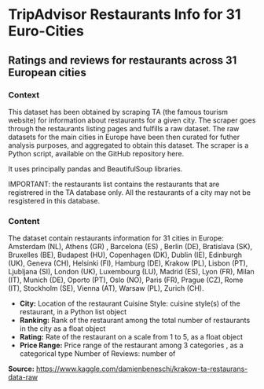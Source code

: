 # TripAdvisor Restaurants Info for 31 Euro-Cities

## Ratings and reviews for restaurants across 31 European cities

### Context
This dataset has been obtained by scraping TA (the famous tourism website) for information about restaurants for a given city. The scraper goes through the restaurants listing pages and fulfills a raw dataset. The raw datasets for the main cities in Europe have been then curated for futher analysis purposes, and aggregated to obtain this dataset. The scraper is a Python script, available on the GitHub repository here.

It uses principally pandas and BeautifulSoup libraries.

IMPORTANT: the restaurants list contains the restaurants that are registrered in the TA database only. All the restaurants of a city may not be resgistered in this database.

### Content
The dataset contain restaurants information for 31 cities in Europe: Amsterdam (NL), Athens (GR) , Barcelona (ES) , Berlin (DE), Bratislava (SK), Bruxelles (BE), Budapest (HU), Copenhagen (DK), Dublin (IE), Edinburgh (UK), Geneva (CH), Helsinki (FI), Hamburg (DE), Krakow (PL), Lisbon (PT), Ljubljana (SI), London (UK), Luxembourg (LU), Madrid (ES), Lyon (FR), Milan (IT), Munich (DE), Oporto (PT), Oslo (NO), Paris (FR), Prague (CZ), Rome (IT), Stockholm (SE), Vienna (AT), Warsaw (PL), Zurich (CH).

- **City:**  Location of the restaurant Cuisine Style: cuisine style(s) of the restaurant, in a Python list object 
- **Ranking:** Rank of the restaurant among the total number of restaurants in the city as a float object 
- **Rating:** Rate of the restaurant on a scale from 1 to 5, as a float object 
- **Price Range:** Price range of the restaurant among 3 categories , as a categorical type Number of Reviews: number of

**Source:** https://www.kaggle.com/damienbeneschi/krakow-ta-restaurans-data-raw 

